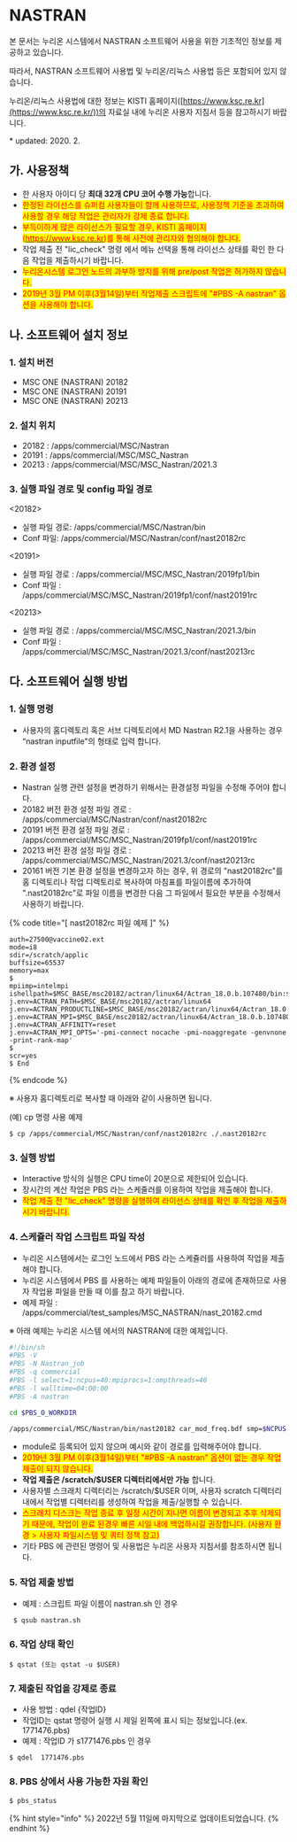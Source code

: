 # NASTRAN

본 문서는 누리온 시스템에서 NASTRAN 소프트웨어 사용을 위한 기초적인 정보를 제공하고 있습니다.

따라서, NASTRAN 소프트웨어 사용법 및 누리온/리눅스 사용법 등은 포함되어 있지 않습니다.

누리온/리눅스 사용법에 대한 정보는 KISTI 홈페이지([https://www.ksc.re.kr](https://www.ksc.re.kr/))의 자료실 내에 누리온 사용자 지침서 등을 참고하시기 바랍니다.

\* updated: 2020. 2.



## 가. 사용정책

* 한 사용자 아이디 당 **최대 32개 CPU 코어 수행 가능**합니다.
* <mark style="color:red;">한정된 라이선스를 슈퍼컴 사용자들이 함께 사용하므로, 사용정책 기준을 초과하여 사용할 경우 해당 작업은 관리자가 강제 종료 합니다.</mark>
* <mark style="color:red;">부득이하게 많은 라이선스가 필요할 경우, KISTI 홈페이지(</mark>[<mark style="color:red;">https://www.ksc.re.kr</mark>](https://www.ksc.re.kr/)<mark style="color:red;">)를 통해 사전에 관리자와 협의해야 합니다.</mark>
* 작업 제출 전 "lic\_check" 명령 에서 메뉴 선택을 통해 라이선스 상태를 확인 한 다음 작업을 제출하시기 바랍니다.
* <mark style="color:red;">누리온시스템 로그인 노드의 과부하 방지를 위해 pre/post 작업은 허가하지 않습니다.</mark>
* <mark style="color:red;">2019년 3월 PM 이후(3월14일)부터 작업제출 스크립트에 "#PBS -A nastran" 옵션을 사용해야 합니다.</mark>



## 나. 소프트웨어 설치 정보

### 1. 설치 버전

* MSC ONE (NASTRAN) 20182
* MSC ONE (NASTRAN) 20191
* MSC ONE (NASTRAN) 20213

### 2. 설치 위치

* 20182 : /apps/commercial/MSC/Nastran
* 20191 : /apps/commercial/MSC/MSC\_Nastran
* 20213 : /apps/commercial/MSC/MSC\_Nastran/2021.3

### 3. 실행 파일 경로 및 config 파일 경로

<20182>

* 실행 파일 경로: /apps/commercial/MSC/Nastran/bin
* Conf 파일: /apps/commercial/MSC/Nastran/conf/nast20182rc

<20191>

* 실행 파일 경로 : /apps/commercial/MSC/MSC\_Nastran/2019fp1/bin
* Conf 파일 : /apps/commercial/MSC/MSC\_Nastran/2019fp1/conf/nast20191rc

<20213>

* 실행 파일 경로 : /apps/commercial/MSC/MSC\_Nastran/2021.3/bin
* Conf 파일 : /apps/commercial/MSC/MSC\_Nastran/2021.3/conf/nast20213rc



## 다. 소프트웨어 실행 방법

### 1. 실행 명령

* 사용자의 홈디렉토리 혹은 서브 디렉토리에서 MD Nastran R2.1을 사용하는 경우 “nastran inputfile"의 형태로 입력 합니다.

### 2. 환경 설정

* Nastran 실행 관련 설정을 변경하기 위해서는 환경설정 파일을 수정해 주어야 합니다.
* 20182 버전 환경 설정 파일 경로 : /apps/commercial/MSC/Nastran/conf/nast20182rc
* 20191 버전 환경 설정 파일 경로 : /apps/commercial/MSC/MSC\_Nastran/2019fp1/conf/nast20191rc
* 20213 버전 환경 설정 파일 경로 : /apps/commercial/MSC/MSC\_Nastran/2021.3/conf/nast20213rc
* 20161 버전 기본 환경 설정을 변경하고자 하는 경우, 위 경로의 "nast20182rc"를 홈 디렉토리나 작업 디렉토리로 복사하여 마침표를 파일이름에 추가하여 ".nast20182rc"로 파일 이름을 변경한 다음 그 파일에서 필요한 부분을 수정해서 사용하기 바랍니다.

{% code title="[ nast20182rc 파일 예제 ]" %}
```shell-session
auth=27500@vaccine02.ext
mode=i8
sdir=/scratch/applic
buffsize=65537
memory=max
$
mpiimp=intelmpi
ishellpath=$MSC_BASE/msc20182/actran/linux64/Actran_18.0.b.107480/bin:$MSC_BASE/msc20182/nast:
j.env=ACTRAN_PATH=$MSC_BASE/msc20182/actran/linux64
j.env=ACTRAN_PRODUCTLINE=$MSC_BASE/msc20182/actran/linux64/Actran_18.0.b.107480
j.env=ACTRAN_MPI=$MSC_BASE/msc20182/actran/linux64/Actran_18.0.b.107480/mpi/intelmpi
j.env=ACTRAN_AFFINITY=reset
j.env=ACTRAN_MPI_OPTS='-pmi-connect nocache -pmi-noaggregate -genvnone -print-rank-map'
$
scr=yes
$ End
```
{% endcode %}

※ 사용자 홈디렉토리로 복사할 때 아래와 같이 사용하면 됩니다.

(예) cp 명령 사용 예제

```shell-session
$ cp /apps/commercial/MSC/Nastran/conf/nast20182rc ./.nast20182rc
```

### 3. 실행 방법

* Interactive 방식의 실행은 CPU time이 20분으로 제한되어 있습니다.
* 장시간의 계산 작업은 PBS 라는 스케줄러를 이용하여 작업을 제출해야 합니다.
* <mark style="color:red;">작업 제출 전 "lic\_check" 명령을 실행하여 라이선스 상태를 확인 후 작업을 제출하시기 바랍니다.</mark>

### 4. 스케쥴러 작업 스크립트 파일 작성

* 누리온 시스템에서는 로그인 노드에서 PBS 라는 스케쥴러를 사용하여 작업을 제출해야 합니다.
* 누리온 시스템에서 PBS 를 사용하는 예제 파일들이 아래의 경로에 존재하므로 사용자 작업용 파일을 만들 때 이를 참고 하기 바랍니다.
* 예제 파일 : /apps/commercial/test\_samples/MSC\_NASTRAN/nast\_20182.cmd

※ 아래 예제는 누리온 시스템 에서의 NASTRAN에 대한 예제입니다.&#x20;

```bash
#!/bin/sh
#PBS -V
#PBS -N Nastran_job
#PBS -q commercial
#PBS -l select=1:ncpus=40:mpiprocs=1:ompthreads=40
#PBS -l walltime=04:00:00
#PBS -A nastran

cd $PBS_O_WORKDIR

/apps/commercial/MSC/Nastran/bin/nast20182 car_mod_freq.bdf smp=$NCPUS batch=no sdir="."
```

* module로 등록되어 있지 않으며 예시와 같이 경로를 입력해주어야 합니다.
* <mark style="color:red;">2019년 3월 PM 이후(3월14일)부터 "#PBS -A nastran" 옵션이 없는 경우 작업제출이 되지 않습니다.</mark>
* **작업 제출은 /scratch/$USER 디렉터리에서만 가능** 합니다.
* 사용자별 스크래치 디렉터리는 /scratch/$USER 이며, 사용자 scratch 디렉터리 내에서 작업별 디렉터리를 생성하여 작업을 제출/실행할 수 있습니다.
* <mark style="color:red;">스크래치 디스크는 작업 종료 후 일정 시간이 지나면 이름이 변경되고 추후 삭제되기 때문에, 작업이 완료 된경우 빠른 시일 내에 백업하시길 권장합니다. (사용자 환경 > 사용자 파일시스템 및 쿼터 정책 참고)</mark>
* 기타 PBS 에 관련된 명령어 및 사용법은 누리온 사용자 지침서를 참조하시면 됩니다.

### 5. 작업 제출 방법

* 예제 : 스크립트 파일 이름이 nastran.sh 인 경우

```shell-session
 $ qsub nastran.sh
```

### 6. 작업 상태 확인

```shell-session
$ qstat (또는 qstat -u $USER) 
```

### 7. 제출된 작업을 강제로 종료

* 사용 방법 : qdel {작업ID}
* 작업ID는 qstat 명령어 실행 시 제일 왼쪽에 표시 되는 정보입니다.(ex. 1771476.pbs)
* 예제 : 작업ID 가 s1771476.pbs 인 경우

```shell-session
$ qdel  1771476.pbs
```

### 8. PBS 상에서 사용 가능한 자원 확인

```shell-session
$ pbs_status
```

{% hint style="info" %}
2022년 5월 11일에 마지막으로 업데이트되었습니다.
{% endhint %}
